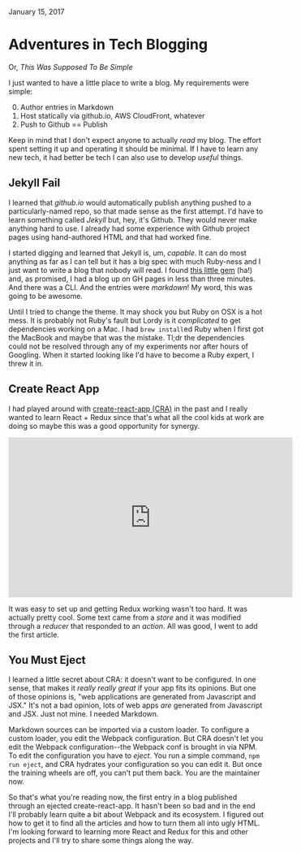 January 15, 2017

# Adventures in Tech Blogging

Or, _This Was Supposed To Be Simple_

I just wanted to have a little place to write a blog.  My requirements
were simple:

0. Author entries in Markdown
0. Host statically via github.io, AWS CloudFront, whatever
0. Push to Github == Publish

Keep in mind that I don't expect anyone to actually _read_ my blog. The effort
spent setting it up and operating it should be minimal.  If I have to learn
any new tech, it had better be tech I can also use to develop _useful_ things.

## Jekyll Fail

I learned that *github.io* would automatically publish anything pushed
to a particularly-named repo, so that made sense as the first attempt. I'd
have to learn something called _Jekyll_ but, hey, it's Github. They would
never make anything hard to use. I already had some experience with Github
project pages using hand-authored HTML and that had worked fine.

I started digging and learned that Jekyll is, um, _capable_. It can do
most anything as far as I can tell but it has a big spec with much Ruby-ness
and I just want to write a blog that nobody will read. I found [this little
gem](http://jekyllbootstrap.com/) (ha!) and, as promised, I had a blog up
on GH pages in less than three minutes. And there was a CLI. And the entries were _markdown_! My word, this was going to be awesome.

Until I tried to change the theme. It may shock you but Ruby on OSX is
a hot mess. It is probably not Ruby's fault but Lordy is it _complicated_
to get dependencies working on a Mac. I had `brew install`ed Ruby when
I first got the MacBook and maybe that was the mistake. Tl;dr the
dependencies could not be resolved through any of my experiments nor after
hours of Googling.  When it started looking like I'd have to become a Ruby expert, I threw it in.

## Create React App

I had played around with
[create-react-app (CRA)](https://github.com/facebookincubator/create-react-app)
in the past and I really wanted to learn React + Redux since that's what
all the cool kids at work are doing so maybe this was a good opportunity
for synergy.
<iframe width="560" height="315" src="https://www.youtube.com/embed/GyV_UG60dD4" frameborder="0" allowfullscreen></iframe>

It was easy to set up and getting Redux working wasn't too hard.
It was actually pretty cool. Some text came from a _store_ and it was
modified through a _reducer_ that responded to an _action_. All was good,
I went to add the first article.

## You Must Eject

I learned a little secret about CRA: it doesn't want to be configured. In
one sense, that makes it _really really great_ if your app fits its opinions.
But one of those opinions is, "web applications are generated from
Javascript and JSX."  It's not a bad opinion, lots of web apps _are_ generated
from Javascript and JSX. Just not mine. I needed Markdown.

Markdown sources can be imported via a custom loader. To configure a custom
loader, you edit the Webpack configuration. But CRA doesn't let
you edit the Webpack configuration--the Webpack conf is brought in via NPM.
To edit the configuration you have to _eject_. You run a simple command,
`npm run eject`, and CRA hydrates your configuration so you can edit it. But
once the training wheels are off, you can't put them back. You are the
maintainer now.

So that's what you're reading now, the first entry in a blog published
through an ejected create-react-app. It hasn't been so bad and in the
end I'll probably learn quite a bit about Webpack and its ecosystem.
I figured out how to get it to find all the articles and how to turn
them all into ugly HTML. I'm looking forward to learning more React
and Redux for this and other projects and I'll try to share some things
along the way.
